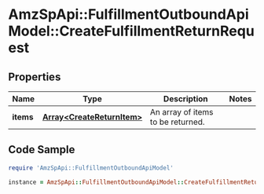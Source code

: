 # AmzSpApi::FulfillmentOutboundApiModel::CreateFulfillmentReturnRequest

## Properties

Name | Type | Description | Notes
------------ | ------------- | ------------- | -------------
**items** | [**Array&lt;CreateReturnItem&gt;**](CreateReturnItem.md) | An array of items to be returned. | 

## Code Sample

```ruby
require 'AmzSpApi::FulfillmentOutboundApiModel'

instance = AmzSpApi::FulfillmentOutboundApiModel::CreateFulfillmentReturnRequest.new(items: null)
```


